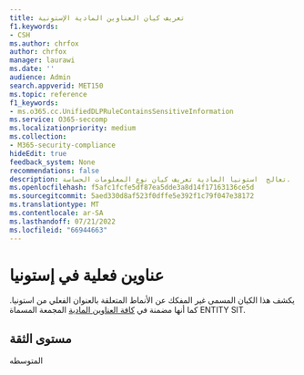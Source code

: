 ```yaml
---
title: تعريف كيان العناوين المادية الإستونية
f1.keywords:
- CSH
ms.author: chrfox
author: chrfox
manager: laurawi
ms.date: ''
audience: Admin
search.appverid: MET150
ms.topic: reference
f1_keywords:
- ms.o365.cc.UnifiedDLPRuleContainsSensitiveInformation
ms.service: O365-seccomp
ms.localizationpriority: medium
ms.collection:
- M365-security-compliance
hideEdit: true
feedback_system: None
recommendations: false
description: تعالج  استونيا المادية تعريف كيان نوع المعلومات الحساسة.
ms.openlocfilehash: f5afc1fcfe5df87ea5dde3a8d14f17163136ce5d
ms.sourcegitcommit: 5aed330d8af523f0dffe5e392f1c79f047e38172
ms.translationtype: MT
ms.contentlocale: ar-SA
ms.lasthandoff: 07/21/2022
ms.locfileid: "66944663"
---
```

# <a name="estonia-physical-addresses"></a>عناوين فعلية في إستونيا

يكشف هذا الكيان المسمى غير المفكك عن الأنماط المتعلقة بالعنوان الفعلي من استونيا. كما أنها مضمنة في [كافة العناوين المادية](sit-defn-all-medical-terms-conditions.md) المجمعة المسماة ENTITY SIT.

## <a name="confidence-level"></a>مستوى الثقة

المتوسطه